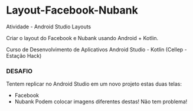 # Layout-Facebook-Nubank
Atividade - Android Studio Layouts


Criar o layout do Facebook e Nubank usando Android + Kotlin.

Curso de Desenvolvimento de Aplicativos Android Studio - Kotlin (Cellep - Estação Hack)

### DESAFIO

Tentem replicar no Android Studio em um novo projeto estas duas telas: 
* Facebook 
* Nubank Podem colocar imagens diferentes destas! Não tem problema! 

